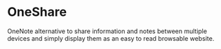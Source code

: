 # OneShare
OneNote alternative to share information and notes between multiple devices and simply display them as an easy to read browsable website.
